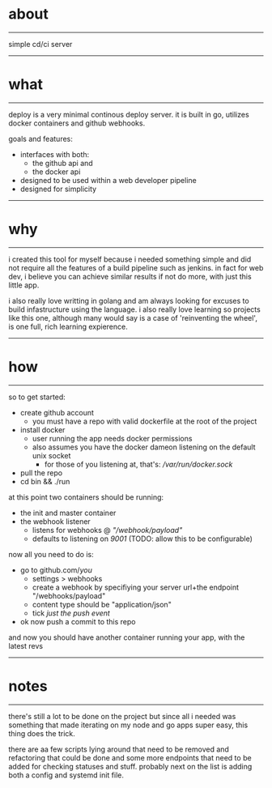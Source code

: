 # about

* * *

simple cd/ci server

* * *

# what

* * *

deploy is a very minimal continous deploy server. it is built in go, utilizes
docker containers and github webhooks.

goals and features:

* interfaces with both:
  * the github api and
  * the docker api
* designed to be used within a web developer pipeline
* designed for simplicity

* * *

# why

* * *

i created this tool for myself because i needed something simple and did not
require all the features of a build pipeline such as jenkins. in fact for web dev,
i believe you can achieve similar results if not do more, with just this little app.

i also really love writting in golang and am always looking for excuses to
build infastructure using the language. i also really love learning so projects
like this one, although many would say is a case of 'reinventing the wheel', is 
one full, rich learning expierence.

* * *

# how

* * *

so to get started:

* create github account
  * you must have a repo with valid dockerfile at the root of the project
* install docker
  * user running the app needs docker permissions
  * also assumes you have the docker dameon listening on the default unix socket
    * for those of you listening at, that's: _/var/run/docker.sock_
* pull the repo
* cd bin && ./run

at this point two containers should be running:

* the init and master container
* the webhook listener
  * listens for webhooks @ _"/webhook/payload"_
  * defaults to listening on _9001_ (TODO: allow this to be configurable)

now all you need to do is:

* go to github.com/_you_
  * settings > webhooks
  * create a webhook by specifiying your server url+the endpoint "/webhooks/payload"
  * content type should be "application/json"
  * tick _just the push event_
* ok now push a commit to this repo

and now you should have another container running your app, with the latest revs

* * *

# notes

* * *

there's still a lot to be done on the project but since all i needed was 
something that made iterating on my node and go apps super easy, this thing does
the trick.

there are aa few scripts lying around that need to be removed and refactoring
that could be done and some more endpoints that need to be added for checking
statuses and stuff. probably next on the list is adding both a config and
systemd init file.
